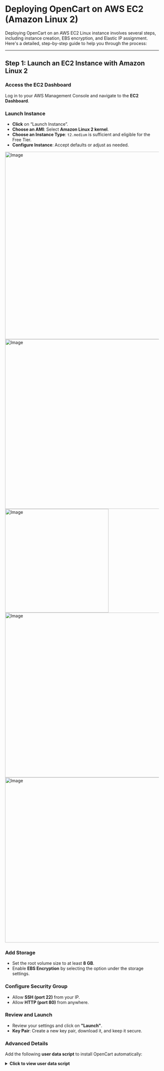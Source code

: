 # Deploying OpenCart on AWS EC2 (Amazon Linux 2)

Deploying OpenCart on an AWS EC2 Linux instance involves several steps, including instance creation, EBS encryption, and Elastic IP assignment. Here's a detailed, step-by-step guide to help you through the process:

---

## Step 1: Launch an EC2 Instance with Amazon Linux 2

### Access the EC2 Dashboard
Log in to your AWS Management Console and navigate to the **EC2 Dashboard**.

### Launch Instance

- **Click** on “Launch Instance”.
- **Choose an AMI**: Select **Amazon Linux 2 kernel**.
- **Choose an Instance Type**: `t2.medium` is sufficient and eligible for the Free Tier.
- **Configure Instance**: Accept defaults or adjust as needed.

<img width="613" alt="Image" src="https://github.com/user-attachments/assets/78ab6669-ba27-4923-a7f9-55aafbe04e77" />

<img width="555" alt="Image" src="https://github.com/user-attachments/assets/89241ba2-3992-49f3-adff-25c0f19ef091" />

<img width="339" alt="Image" src="https://github.com/user-attachments/assets/4cfbaec0-dbbb-45ad-8869-d4a6da4b586f" />

<img width="539" alt="Image" src="https://github.com/user-attachments/assets/2e714f57-61e3-4cca-96ff-593dae8cc7d5" />

<img width="540" alt="Image" src="https://github.com/user-attachments/assets/27fe0b02-cb17-40f5-9a91-695aa5864e1e" />


### Add Storage

- Set the root volume size to at least **8 GB**.
- Enable **EBS Encryption** by selecting the option under the storage settings.

### Configure Security Group

- Allow **SSH (port 22)** from your IP.
- Allow **HTTP (port 80)** from anywhere.

### Review and Launch

- Review your settings and click on **"Launch"**.
- **Key Pair**: Create a new key pair, download it, and keep it secure.

### Advanced Details

Add the following **user data script** to install OpenCart automatically:

<details>
<summary><strong>Click to view user data script</strong></summary>

```bash
#!/bin/bash

# Update the system
sudo yum update -y

# Enable PHP 8.2 from amazon-linux-extras
amazon-linux-extras enable php8.2 -y
yum clean metadata

# Install Apache, PHP 8.2 and required extensions
sudo yum install -y httpd php php-mysqlnd php-cli php-common php-gd php-mbstring php-xml wget unzip

# Start and enable Apache
sudo systemctl start httpd
sudo systemctl enable httpd

# Set up OpenCart
cd /var/www/html
wget https://github.com/opencart/opencart/releases/download/4.1.0.3/opencart-4.1.0.3.zip
unzip opencart-4.1.0.3.zip
cp -r upload/* .
rm -rf upload opencart-4.1.0.3.zip

# Set correct permissions
chown -R apache:apache /var/www/html
chmod -R 755 /var/www/html
